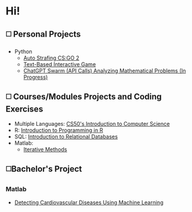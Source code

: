 # Hi!

## ◻️ Personal Projects
- Python
  - [Auto Strafing CS:GO 2](https://github.com/PadTo/Auto_Counter_Strafing_cs_go_2)
  - [Text-Based Interactive Game](https://github.com/PadTo/Text_Based_Escape_Room)
  - [ChatGPT Swarm (API Calls) Analyzing Mathematical Problems (In Progress)](https://github.com/PadTo/OpenAi_Swarm)

## ◻️ Courses/Modules Projects and Coding Exercises 

- Multiple Languages: [CS50's Introduction to Computer Science](https://github.com/PadTo/CS50--Course-)
- R: [Introduction to Programming in R](https://github.com/PadTo/Programming-in-R)
- SQL: [Introduction to Relational Databases](https://github.com/PadTo/Introduction-Relational-Databases--SQL-)
- Matlab:
  - [Iterative Methods](https://github.com/PadTo/ITERATIVE_METHODS-Matlab-)

## ◻️Bachelor's Project 
### Matlab
- [Detecting Cardiovascular Diseases Using Machine Learning](https://github.com/PadTo/Detecting-CVDs-Using-ML-MATLAB/tree/main)
